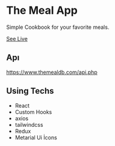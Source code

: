 # The Meal App

Simple Cookbook for your favorite meals.

 [See Live](https://cook-book-batuhan.netlify.app/Pasta)

## Apı

https://www.themealdb.com/api.php

## Using Techs

- React
- Custom Hooks
- axios
- tailwindcss
- Redux
- Metarial Ui İcons
